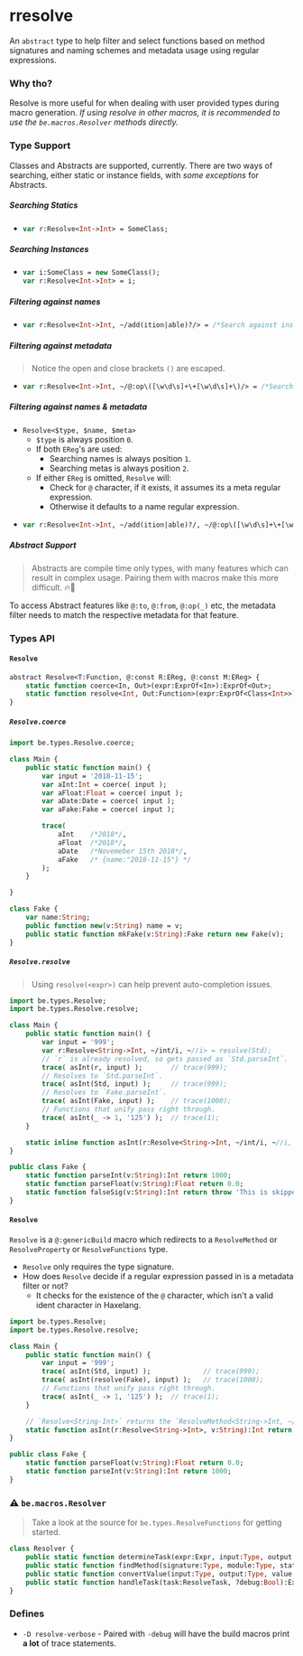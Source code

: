 # rresolve

An `abstract` type to help filter and select functions based on method signatures and naming schemes and metadata usage using regular expressions.

### Why tho?

Resolve is more useful for when dealing with user provided types during macro generation. _If using resolve in other macros, it is recommended to use the `be.macros.Resolver` methods directly._

### Type Support

Classes and Abstracts are supported, currently. There are two ways of searching, either static or instance fields, with _some exceptions_ for Abstracts.

##### Searching Statics

-   ```haxe
    var r:Resolve<Int->Int> = SomeClass;
    ```

##### Searching Instances

-   ```haxe
    var i:SomeClass = new SomeClass();
    var r:Resolve<Int->Int> = i;
    ```

##### Filtering against names

- ```haxe
  var r:Resolve<Int->Int, ~/add(ition|able)?/> = /*Search against instance or static expression*/.
  ```

##### Filtering against metadata

> Notice the open and close brackets `()` are escaped.
- ```haxe
  var r:Resolve<Int->Int, ~/@:op\([\w\d\s]+\+[\w\d\s]+\)/> = /*Search against instance or static expression*/.
  ```

##### Filtering against names & metadata

- `Resolve<$type, $name, $meta>`
    + `$type` is always position `0`.
    + If both `EReg`'s are used:
      - Searching names is always position `1`.
      - Searching metas is always position `2`.
    + If either `EReg` is omitted, `Resolve` will:
      - Check for `@` character, if it exists, it assumes its a meta regular expression.
      - Otherwise it defaults to a name regular expression.
- ```haxe
  var r:Resolve<Int->Int, ~/add(ition|able)?/, ~/@:op\([\w\d\s]+\+[\w\d\s]+\)/> = /*Search against instance or static expression*/.
  ```

##### Abstract Support

> Abstracts are compile time only types, with many features which can result in complex usage. Pairing them with macros make this more difficult. 🔥🐲 

To access Abstract features like `@:to`, `@:from`, `@:op(_)` etc, the metadata filter needs to match the respective metadata for that feature.

### Types API

#### `Resolve`

```haxe
abstract Resolve<T:Function, @:const R:EReg, @:const M:EReg> {
    static function coerce<In, Out>(expr:ExprOf<In>):ExprOf<Out>;
    static function resolve<Int, Out:Function>(expr:ExprOf<Class<Int>>):ExprOf<Out>;
}
```

##### `Resolve.coerce`

```haxe
import be.types.Resolve.coerce;

class Main {
    public static function main() {
        var input = '2018-11-15';
        var aInt:Int = coerce( input );
        var aFloat:Float = coerce( input );
        var aDate:Date = coerce( input );
        var aFake:Fake = coerce( input );

        trace( 
            aInt    /*2018*/, 
            aFloat  /*2018*/, 
            aDate   /*Novemeber 15th 2018*/, 
            aFake   /* {name:"2018-11-15"} */
        );
    }

}

class Fake {
    var name:String;
    public function new(v:String) name = v;
    public static function mkFake(v:String):Fake return new Fake(v);
}
```

##### `Resolve.resolve`

> Using `resolve(<expr>)` can help prevent auto-completion issues.

```haxe
import be.types.Resolve;
import be.types.Resolve.resolve;

class Main {
    public static function main() {
        var input = '999';
        var r:Resolve<String->Int, ~/int/i, ~//i> = resolve(Std);
        // `r` is already resolved, so gets passed as `Std.parseInt`.
        trace( asInt(r, input) );       // trace(999);
        // Resolves to `Std.parseInt`.
        trace( asInt(Std, input) );     // trace(999);
        // Resolves to `Fake.parseInt`.
        trace( asInt(Fake, input) );    // trace(1000);
        // Functions that unify pass right through.
        trace( asInt(_ -> 1, '125') );  // trace(1);
    }

    static inline function asInt(r:Resolve<String->Int, ~/int/i, ~//i, v:String):Int return r(v);
}

public class Fake {
    static function parseInt(v:String):Int return 1000;
    static function parseFloat(v:String):Float return 0.0;
    static function falseSig(v:String):Int return throw 'This is skipped due to the `~/int/i` regular expression';
}
```

#### `Resolve`

`Resolve` is a `@:genericBuild` macro which redirects to a `ResolveMethod` or `ResolveProperty` or `ResolveFunctions` type.
- `Resolve` only requires the type signature.
- How does `Resolve` decide if a regular expression passed in is a metadata filter or not?
    + It checks for the existence of the `@` character, which isn't a valid ident character in Haxelang.

```haxe
import be.types.Resolve;
import be.types.Resolve.resolve;

class Main {
    public static function main() {
        var input = '999';
        trace( asInt(Std, input) );             // trace(999);
        trace( asInt(resolve(Fake), input) );   // trace(1000);
        // Functions that unify pass right through.
        trace( asInt(_ -> 1, '125') );  // trace(1);
    }

    // `Resolve<String-Int>` returns the `ResolveMethod<String->Int, ~//, ~//>` type.
    static function asInt(r:Resolve<String->Int>, v:String):Int return r(v);
}

public class Fake {
    static function parseFloat(v:String):Float return 0.0;
    static function parseInt(v:String):Int return 1000;
}
```

### ⚠ `be.macros.Resolver`

> Take a look at the source for `be.types.ResolveFunctions` for getting started.

```haxe
class Resolver {
    public static function determineTask(expr:Expr, input:Type, output:Type, ?debug:Bool):ResolveTask;
    public static function findMethod(signature:Type, module:Type, statics:Bool, pos:Position, ?fieldEReg:EReg, ?metaEReg:EReg, ?debug:Bool):Outcome<Array<{name:String, type:Type}>, Error>;
    public static function convertValue(input:Type, output:Type, value:Expr, ?debug:Bool):Outcome<Expr, Error>;
    public static function handleTask(task:ResolveTask, ?debug:Bool):Expr;
}
```

### Defines

- `-D resolve-verbose` - Paired with `-debug` will have the build macros print **a lot** of trace statements.